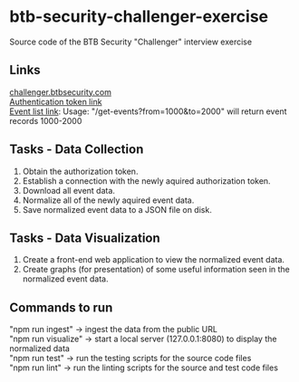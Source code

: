 # btb-security-challenger-exercise
Source code of the BTB Security "Challenger" interview exercise

## Links
[challenger.btbsecurity.com](https://challenger.btbsecurity.com/)<br />
[Authentication token link](https://challenger.btbsecurity.com/auth)<br />
[Event list link](https://challenger.btbsecurity.com/get-events): Usage: "/get-events?from=1000&to=2000" will return event records 1000-2000

## Tasks - Data Collection
1. Obtain the authorization token.
2. Establish a connection with the newly aquired authorization token.
3. Download all event data.
4. Normalize all of the newly aquired event data.
5. Save normalized event data to a JSON file on disk.

## Tasks - Data Visualization
1. Create a front-end web application to view the normalized event data.
2. Create graphs (for presentation) of some useful information seen in the normalized event data.

## Commands to run
"npm run ingest" -> ingest the data from the public URL<br />
"npm run visualize" -> start a local server (127.0.0.1:8080) to display the normalized data<br />
"npm run test" -> run the testing scripts for the source code files<br />
"npm run lint" -> run the linting scripts for the source and test code files<br />